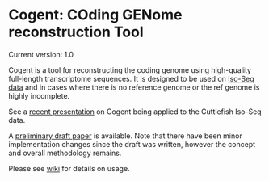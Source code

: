 # Cogent: COding GENome reconstruction Tool

Current version: 1.0

Cogent is a tool for reconstructing the coding genome using high-quality full-length transcriptome sequences. It is designed to be used on [Iso-Seq data](https://github.com/PacificBiosciences/cDNA_primer/wiki) and in cases where there is no reference genome or the ref genome is highly incomplete. 

See a [recent presentation](https://www.dropbox.com/s/mn6hwhguh0pqceu/20160106_Cogent_developers_conference_slides_Cuttlefish.pdf?dl=0) on Cogent being applied to the Cuttlefish Iso-Seq data. 

A [preliminary draft paper](https://www.dropbox.com/s/gmndqsihsv7i4gt/20151023_Cogent_RECOMB2016_draft_LizTseng_v4.pdf?dl=0) is available. Note that there have been minor implementation changes since the draft was written, however the concept and overall methodology remains.

Please see [wiki](https://github.com/Magdoll/Cogent/wiki) for details on usage.
